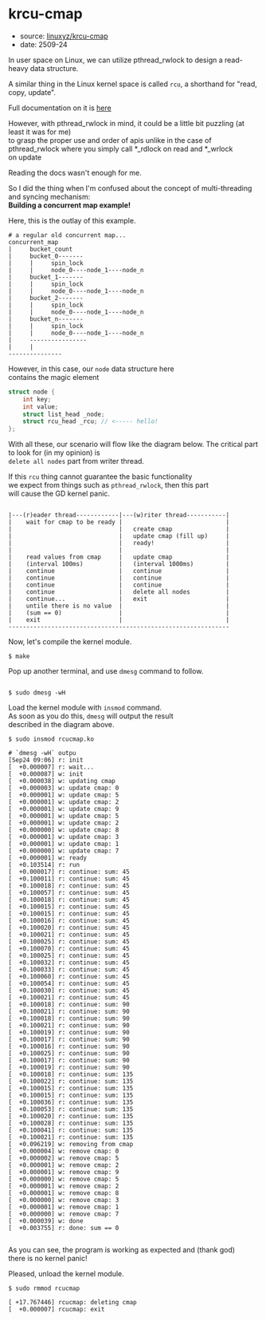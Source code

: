 # krcu-cmap

- source: [linuxyz/krcu-cmap](https://github.com/seantywork/linuxyz/tree/main/krcu-cmap)
- date: 2509-24

In user space on Linux, we can utilize pthread_rwlock to design a read-heavy data structure.

A similar thing in the Linux kernel space is called `rcu`, a shorthand for "read, copy, update".

Full documentation on it is [here](https://www.kernel.org/doc/html/next/RCU/whatisRCU.html)

However, with pthread_rwlock in mind, it could be a little bit puzzling (at least it was for me) \
to grasp the proper use and order of apis unlike in the case of \
pthread_rwlock where you simply call *_rdlock on read and *_wrlock \
on update

Reading the docs wasn't enough for me.

So I did the thing when I'm confused about the concept of multi-threading \
and syncing mechanism: \
**Building a concurrent map example!**

Here, this is the outlay of this example.


```shell
# a regular old concurrent map...
concurrent_map
|     bucket_count
|     bucket_0-------
|     |     spin_lock      
|     |     node_0----node_1----node_n
|     bucket_1-------
|     |     spin_lock
|     |     node_0----node_1----node_n
|     bucket_2-------
|     |     spin_lock
|     |     node_0----node_1----node_n
|     bucket_n-------
|     |     spin_lock
|     |     node_0----node_1----node_n
|     ----------------
|     |
---------------
```
However, in this case, our `node` data structure here \
contains the magic element

```c
struct node {
    int key;
    int value;
	struct list_head _node; 
	struct rcu_head _rcu; // <----- hello!
};
```

With all these, our scenario will flow like the diagram below.
The critical part to look for (in my opinion) is \
`delete all nodes` part from writer thread.

If this `rcu` thing cannot guarantee the basic functionality\
we expect from things such as `pthread_rwlock`, then this part\
will cause the GD kernel panic.

```shell

|---(r)eader thread------------|---(w)riter thread-----------|
|    wait for cmap to be ready |                             |
|                              |   create cmap               |
|                              |   update cmap (fill up)     |
|                              |   ready!                    |
|                              |                             |
|    read values from cmap     |   update cmap               |
|    (interval 100ms)          |   (interval 1000ms)         |
|    continue                  |   continue                  |
|    continue                  |   continue                  |
|    continue                  |   continue                  |
|    continue                  |   delete all nodes          |
|    continue...               |   exit                      |
|    untile there is no value  |                             |
|    (sum == 0)                |                             |
|    exit                      |                             |
--------------------------------------------------------------
```

Now, let's compile the kernel module.

```shell
$ make
```
Pop up another terminal, and use `dmesg` command to follow.

```shell

$ sudo dmesg -wH
```

Load the kernel module with `insmod` command. \
As soon as you do this, `dmesg` will output the result \
described in the diagram above.

```shell
$ sudo insmod rcucmap.ko
```

```shell
# `dmesg -wH` outpu
[Sep24 09:06] r: init
[  +0.000007] r: wait...
[  +0.000087] w: init
[  +0.000038] w: updating cmap
[  +0.000003] w: update cmap: 0
[  +0.000001] w: update cmap: 5
[  +0.000001] w: update cmap: 2
[  +0.000001] w: update cmap: 9
[  +0.000001] w: update cmap: 5
[  +0.000001] w: update cmap: 2
[  +0.000000] w: update cmap: 8
[  +0.000001] w: update cmap: 3
[  +0.000001] w: update cmap: 1
[  +0.000000] w: update cmap: 7
[  +0.000001] w: ready
[  +0.103514] r: run
[  +0.000017] r: continue: sum: 45
[  +0.100011] r: continue: sum: 45
[  +0.100018] r: continue: sum: 45
[  +0.100057] r: continue: sum: 45
[  +0.100018] r: continue: sum: 45
[  +0.100015] r: continue: sum: 45
[  +0.100015] r: continue: sum: 45
[  +0.100016] r: continue: sum: 45
[  +0.100020] r: continue: sum: 45
[  +0.100021] r: continue: sum: 45
[  +0.100025] r: continue: sum: 45
[  +0.100070] r: continue: sum: 45
[  +0.100025] r: continue: sum: 45
[  +0.100032] r: continue: sum: 45
[  +0.100033] r: continue: sum: 45
[  +0.100060] r: continue: sum: 45
[  +0.100054] r: continue: sum: 45
[  +0.100030] r: continue: sum: 45
[  +0.100021] r: continue: sum: 45
[  +0.100018] r: continue: sum: 90
[  +0.100021] r: continue: sum: 90
[  +0.100018] r: continue: sum: 90
[  +0.100021] r: continue: sum: 90
[  +0.100019] r: continue: sum: 90
[  +0.100017] r: continue: sum: 90
[  +0.100016] r: continue: sum: 90
[  +0.100025] r: continue: sum: 90
[  +0.100017] r: continue: sum: 90
[  +0.100019] r: continue: sum: 90
[  +0.100018] r: continue: sum: 135
[  +0.100022] r: continue: sum: 135
[  +0.100015] r: continue: sum: 135
[  +0.100015] r: continue: sum: 135
[  +0.100036] r: continue: sum: 135
[  +0.100053] r: continue: sum: 135
[  +0.100020] r: continue: sum: 135
[  +0.100028] r: continue: sum: 135
[  +0.100041] r: continue: sum: 135
[  +0.100021] r: continue: sum: 135
[  +0.096219] w: removing from cmap
[  +0.000004] w: remove cmap: 0
[  +0.000002] w: remove cmap: 5
[  +0.000001] w: remove cmap: 2
[  +0.000001] w: remove cmap: 9
[  +0.000000] w: remove cmap: 5
[  +0.000001] w: remove cmap: 2
[  +0.000001] w: remove cmap: 8
[  +0.000000] w: remove cmap: 3
[  +0.000001] w: remove cmap: 1
[  +0.000000] w: remove cmap: 7
[  +0.000039] w: done
[  +0.003755] r: done: sum == 0


```

As you can see, the program is working as expected and (thank god) \
there is no kernel panic!

Pleased, unload the kernel module.

```shell
$ sudo rmmod rcucmap
```

```shell
[ +17.767446] rcucmap: deleting cmap
[  +0.000007] rcucmap: exit

```